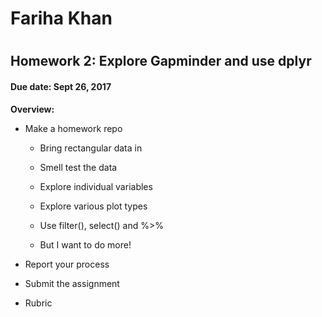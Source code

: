 # Fariha Khan 
#
#
## Homework 2: Explore Gapminder and use dplyr
#### Due date: Sept 26, 2017

**Overview:**

 - Make a homework repo
 
      - Bring rectangular data in
       
      - Smell test the data
       
      - Explore individual variables
       
      - Explore various plot types
       
      - Use filter(), select() and %>%
       
      - But I want to do more!
       
 - Report your process
 - Submit the assignment
 - Rubric